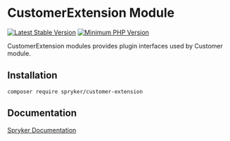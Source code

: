 # CustomerExtension Module
[![Latest Stable Version](https://poser.pugx.org/spryker/customer-extension/v/stable.svg)](https://packagist.org/packages/spryker/customer-extension)
[![Minimum PHP Version](https://img.shields.io/badge/php-%3E%3D%208.2-8892BF.svg)](https://php.net/)

CustomerExtension modules provides plugin interfaces used by Customer module.

## Installation

```
composer require spryker/customer-extension
```

## Documentation

[Spryker Documentation](https://docs.spryker.com)
